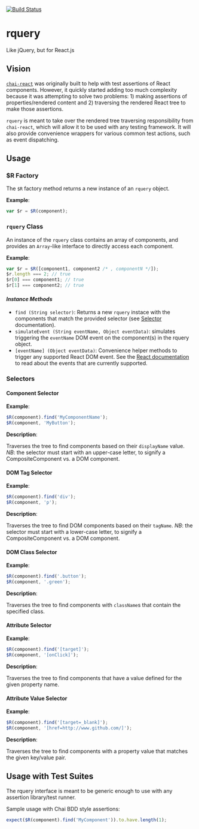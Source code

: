 [![Build Status](https://travis-ci.org/percyhanna/rquery.svg?branch=master)](https://travis-ci.org/percyhanna/rquery)

# rquery
Like jQuery, but for React.js

## Vision
[`chai-react`](https://github.com/percyhanna/chai-react/) was originally built
to help with test assertions of React components. However, it quickly started
adding too much complexity because it was attempting to solve two problems: 1)
making assertions of properties/rendered content and 2) traversing the rendered
React tree to make those assertions.

`rquery` is meant to take over the rendered tree traversing responsibility from
`chai-react`, which will allow it to be used with any testing framework. It will
also provide convenience wrappers for various common test actions, such as event
dispatching.

## Usage

### $R Factory

The `$R` factory method returns a new instance of an `rquery` object.

**Example**:

```javascript
var $r = $R(component);
```

### `rquery` Class

An instance of the `rquery` class contains an array of components, and provides
an `Array`-like interface to directly access each component.

**Example**:

```javascript
var $r = $R([component1, component2 /* , componentN */]);
$r.length === 2; // true
$r[0] === component1; // true
$r[1] === component2; // true
```

#### *Instance Methods*

* `find (String selector)`: Returns a new `rquery` instace with the
components that match the provided selector (see [Selector](#tree-traversal)
documentation).
* `simulateEvent (String eventName, Object eventData)`: simulates
triggering the `eventName` DOM event on the component(s) in the rquery object.
* `[eventName] (Object eventData)`: Convenience helper methods to trigger any
supported React DOM event. See the [React documentation](http://facebook.github.io/react/docs/events.html)
to read about the events that are currently supported.

### Selectors

#### Component Selector

**Example**:

```javascript
$R(component).find('MyComponentName');
$R(component, 'MyButton');
```

**Description**:

Traverses the tree to find components based on their `displayName` value. *NB*:
the selector must start with an upper-case letter, to signify a
CompositeComponent vs. a DOM component.

#### DOM Tag Selector

**Example**:

```javascript
$R(component).find('div');
$R(component, 'p');
```

**Description**:

Traverses the tree to find DOM components based on their `tagName`. *NB*: the
selector must start with a lower-case letter, to signify a CompositeComponent
vs. a DOM component.

#### DOM Class Selector

**Example**:

```javascript
$R(component).find('.button');
$R(component, '.green');
```

**Description**:

Traverses the tree to find components with `className`s that contain the
specified class.

#### Attribute Selector

**Example**:

```javascript
$R(component).find('[target]');
$R(component, '[onClick]');
```

**Description**:

Traverses the tree to find components that have a value defined for the given
property name.

#### Attribute Value Selector

**Example**:

```javascript
$R(component).find('[target=_blank]');
$R(component, '[href=http://www.github.com/]');
```

**Description**:

Traverses the tree to find components with a property value that matches the
given key/value pair.

## Usage with Test Suites

The rquery interface is meant to be generic enough to use with any assertion
library/test runner.

Sample usage with Chai BDD style assertions:

```javascript
expect($R(component).find('MyComponent')).to.have.length(1);
